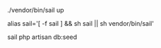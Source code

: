 ./vendor/bin/sail up

alias sail='[ -f sail ] && sh sail || sh vendor/bin/sail'

sail php artisan db:seed
